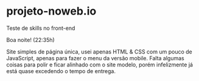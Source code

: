 # projeto-noweb.io
 Teste de skills no front-end
 
Boa noite! (22:35h)

Site simples de página única, usei apenas HTML & CSS com um pouco de JavaScript, apenas para fazer o menu da versão mobile. Falta algumas coisas para polir e ficar alinhado com o site modelo, porém infelizmente já está quase excedendo o tempo de entrega.